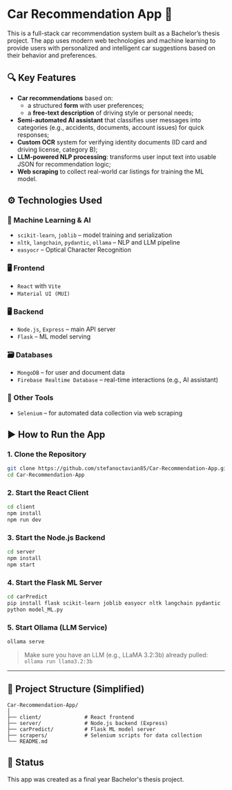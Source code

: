 # Car Recommendation App 🚗

This is a full-stack car recommendation system built as a Bachelor’s thesis project. The app uses modern web technologies and machine learning to provide users with personalized and intelligent car suggestions based on their behavior and preferences.

## 🔍 Key Features

- **Car recommendations** based on:
  - a structured **form** with user preferences;
  - a **free-text description** of driving style or personal needs;
- **Semi-automated AI assistant** that classifies user messages into categories (e.g., accidents, documents, account issues) for quick responses;
- **Custom OCR** system for verifying identity documents (ID card and driving license, category B);
- **LLM-powered NLP processing**: transforms user input text into usable JSON for recommendation logic;
- **Web scraping** to collect real-world car listings for training the ML model.

## ⚙️ Technologies Used

### 🧠 Machine Learning & AI
- `scikit-learn`, `joblib` – model training and serialization
- `nltk`, `langchain`, `pydantic`, `ollama` – NLP and LLM pipeline
- `easyocr` – Optical Character Recognition

### 🖥️ Frontend
- `React` with `Vite`
- `Material UI (MUI)`

### 🖥️ Backend
- `Node.js`, `Express` – main API server
- `Flask` – ML model serving

### 🗃️ Databases
- `MongoDB` – for user and document data
- `Firebase Realtime Database` – real-time interactions (e.g., AI assistant)

### 🔧 Other Tools
- `Selenium` – for automated data collection via web scraping

## ▶️ How to Run the App

### 1. Clone the Repository
```bash
git clone https://github.com/stefanoctavian85/Car-Recommendation-App.git
cd Car-Recommendation-App
```

### 2. Start the React Client
```bash
cd client
npm install
npm run dev
```

### 3. Start the Node.js Backend
```bash
cd server
npm install
npm start
```

### 4. Start the Flask ML Server
```bash
cd carPredict
pip install flask scikit-learn joblib easyocr nltk langchain pydantic
python model_ML.py
```

### 5. Start Ollama (LLM Service)
```bash
ollama serve
```

> Make sure you have an LLM (e.g., LLaMA 3.2:3b) already pulled:  
> `ollama run llama3.2:3b`

---

## 📁 Project Structure (Simplified)

```
Car-Recommendation-App/
│
├── client/              # React frontend
├── server/              # Node.js backend (Express)
├── carPredict/          # Flask ML model server
├── scrapers/            # Selenium scripts for data collection
└── README.md
```

## 📌 Status

This app was created as a final year Bachelor's thesis project.